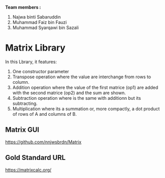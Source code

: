 __Team members :__

1) Najwa binti Sabaruddin
2) Muhammad Faiz bin Fauzi
3) Muhammad Syarqawi bin Sazali

# Matrix Library
In this Lbrary, it features:

1. One constructor parameter
2. Transpose operation where the value are interchange from rows to column.
3. Addition operation where the value of the first matrice (op1) are added with the second matrice (op2) and the sum are shown.
4. Subtraction operation where is the same with additionn but its subtracting.
5. Multiplication where its a summation or, more compactly, a dot product of rows of A and columns of B.


## Matrix GUI
https://github.com/nnjwsbrdn/Matrix

## Gold Standard URL
https://matrixcalc.org/



